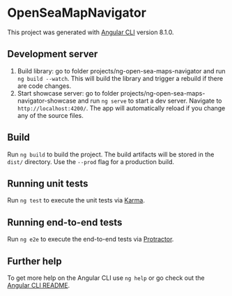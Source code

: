 # OpenSeaMapNavigator

This project was generated with [Angular CLI](https://github.com/angular/angular-cli) version 8.1.0.

## Development server

1. Build library: go to folder projects/ng-open-sea-maps-navigator and run `ng build --watch`. This will build the library and trigger a rebuild if there are code changes.   
2. Start showcase server: go to folder projects/ng-open-sea-maps-navigator-showcase and run `ng serve` to start a dev server. Navigate to `http://localhost:4200/`. The app will automatically reload if you change any of the source files.

## Build

Run `ng build` to build the project. The build artifacts will be stored in the `dist/` directory. Use the `--prod` flag for a production build.

## Running unit tests

Run `ng test` to execute the unit tests via [Karma](https://karma-runner.github.io).

## Running end-to-end tests

Run `ng e2e` to execute the end-to-end tests via [Protractor](http://www.protractortest.org/).

## Further help

To get more help on the Angular CLI use `ng help` or go check out the [Angular CLI README](https://github.com/angular/angular-cli/blob/master/README.md).
